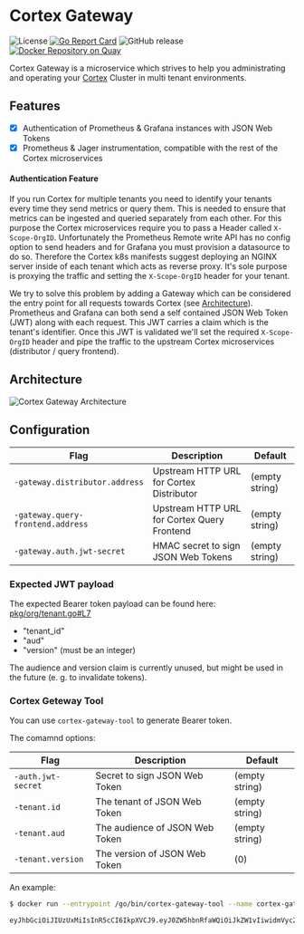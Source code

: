 # Cortex Gateway

![License](https://img.shields.io/github/license/rewe-digital/cortex-gateway.svg?color=blue)
[![Go Report Card](https://goreportcard.com/badge/github.com/rewe-digital/cortex-gateway)](https://goreportcard.com/report/github.com/rewe-digital/cortex-gateway)
![GitHub release](https://img.shields.io/github/release-pre/rewe-digital/cortex-gateway.svg)
[![Docker Repository on Quay](https://img.shields.io/badge/docker%20image-ready-green "Docker Repository on Quay")](https://quay.io/repository/rewedigital/cortex-gateway)

Cortex Gateway is a microservice which strives to help you administrating and operating your [Cortex](https://github.com/cortexproject/cortex) Cluster in multi tenant environments.

## Features

- [x] Authentication of Prometheus & Grafana instances with JSON Web Tokens
- [x] Prometheus & Jager instrumentation, compatible with the rest of the Cortex microservices

#### Authentication Feature

If you run Cortex for multiple tenants you need to identify your tenants every time they send metrics or query them. This is needed to ensure that metrics can be ingested and queried separately from each other. For this purpose the Cortex microservices require you to pass a Header called `X-Scope-OrgID`. Unfortunately the Prometheus Remote write API has no config option to send headers and for Grafana you must provision a datasource to do so. Therefore the Cortex k8s manifests suggest deploying an NGINX server inside of each tenant which acts as reverse proxy. It's sole purpose is proxying the traffic and setting the `X-Scope-OrgID` header for your tenant.

We try to solve this problem by adding a Gateway which can be considered the entry point for all requests towards Cortex (see [Architecture](#architecture)). Prometheus and Grafana can both send a self contained JSON Web Token (JWT) along with each request. This JWT carries a claim which is the tenant's identifier. Once this JWT is validated we'll set the required `X-Scope-OrgID` header and pipe the traffic to the upstream Cortex microservices (distributor / query frontend).

## Architecture

![Cortex Gateway Architecture](./docs/imgs/architecture.png)

## Configuration

| Flag | Description | Default |
| --- | --- | --- |
| `-gateway.distributor.address` | Upstream HTTP URL for Cortex Distributor | (empty string) |
| `-gateway.query-frontend.address` | Upstream HTTP URL for Cortex Query Frontend | (empty string) |
| `-gateway.auth.jwt-secret` | HMAC secret to sign JSON Web Tokens | (empty string) |

### Expected JWT payload

The expected Bearer token payload can be found here: [pkg/org/tenant.go#L7](https://github.com/telemetrytower/cortex-gateway/blob/master/pkg/org/tenant.go#L7)

- "tenant_id"
- "aud"
- "version" (must be an integer)

The audience and version claim is currently unused, but might be used in the future (e. g. to invalidate tokens).

### Cortex Geteway Tool

You can use `cortex-gateway-tool` to generate Bearer token.

The comamnd options:

| Flag | Description | Default |
| --- | --- | --- |
| `-auth.jwt-secret` | Secret to sign JSON Web Token | (empty string) |
| `-tenant.id` | The tenant of JSON Web Token | (empty string) |
| `-tenant.aud` | The audience of JSON Web Token | (empty string) |
| `-tenant.version` | The version of JSON Web Token | (0) |

An example:

```bash
$ docker run --entrypoint /go/bin/cortex-gateway-tool --name cortex-gateway songjiayang/cortex-gateway:v0.1.0 -auth.jwt-secret=94e5e3999029c81e54832c9545a13605 -tenant.id=demo

eyJhbGciOiJIUzUxMiIsInR5cCI6IkpXVCJ9.eyJ0ZW5hbnRfaWQiOiJkZW1vIiwidmVyc2lvbiI6MX0.J59fhMZjbAkm1nCfGB2kR2r3BEJScHoRWBgQUWve-BMFPX6N5SGERZkbKDRk7zExMcq6Tuvqn_E-MI6-a-gy-w
```
